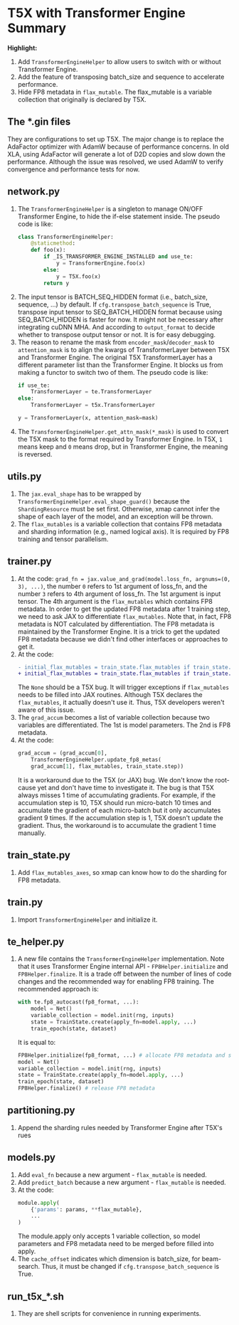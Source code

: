 # T5X with Transformer Engine Summary #

**Highlight:**
1. Add `TransformerEngineHelper` to allow users to switch with or without Transformer Engine.
2. Add the feature of transposing batch_size and sequence to accelerate performance.
2. Hide FP8 metadata in `flax_mutable`. The flax_mutable is a variable collection that originally is declared by T5X.

## The *.gin files ##
They are configurations to set up T5X. The major change is to replace the AdaFactor optimizer with AdamW because of performance concerns. In old XLA, using AdaFactor will generate a lot of D2D copies and slow down the performance. Although the issue was resolved, we used AdamW to verify convergence and performance tests for now.

## network.py ##
1. The `TransformerEngineHelper` is a singleton to manage ON/OFF Transformer Engine, to hide the if-else statement inside. The pseudo code is like:
    ```python
    class TransformerEngineHelper:
        @staticmethod:
        def foo(x):
            if _IS_TRANSFORMER_ENGINE_INSTALLED and use_te:
                y = TransformerEngine.foo(x)
            else:
                y = T5X.foo(x)
            return y
    ```
2. The input tensor is BATCH_SEQ_HIDDEN format (i.e., batch_size, sequence, ...) by default. If `cfg.transpose_batch_sequence` is True, transpose input tensor to SEQ_BATCH_HIDDEN format because using SEQ_BATCH_HIDDEN is faster for now. It might not be necessary after integrating cuDNN MHA. And according to `output_format` to decide whether to transpose output tensor or not. It is for easy debugging.
3. The reason to rename the mask from `encoder_mask`/`decoder_mask` to `attention_mask` is to align the kwargs of TransformerLayer between T5X and Transformer Engine. The original T5X TransformerLayer has a different parameter list than the Transformer Engine. It blocks us from making a functor to switch two of them. The pseudo code is like:
    ```python
    if use_te:
        TransformerLayer = te.TransformerLayer
    else:
        TransformerLayer = t5x.TransformerLayer

    y = TransformerLayer(x, attention_mask=mask)
    ```
4. The `TransformerEngineHelper.get_attn_mask(*_mask)` is used to convert the T5X mask to the format required by Transformer Engine. In T5X, `1` means keep and `0` means drop, but in Transformer Engine, the meaning is reversed.

## utils.py ##
1. The `jax.eval_shape` has to be wrapped by `TransformerEngineHelper.eval_shape_guard()` because the `ShardingResource` must be set first. Otherwise, xmap cannot infer the shape of each layer of the model, and an exception will be thrown.
2. The `flax_mutables` is a variable collection that contains FP8 metadata and sharding information (e.g., named logical axis). It is required by FP8 training and tensor parallelism.

## trainer.py ##
1. At the code: `grad_fn = jax.value_and_grad(model.loss_fn, argnums=(0, 3), ...)`, the number `0` refers to 1st argument of loss_fn, and the number `3` refers to 4th argument of loss_fn. The 1st argument is input tensor. The 4th argument is the `flax_mutables` which contains FP8 metadata. In order to get the updated FP8 metadata after 1 training step, we need to ask JAX to differentiate `flax_mutables`. Note that, in fact, FP8 metadata is NOT calculated by differentiation. The FP8 metadata is maintained by the Transformer Engine. It is a trick to get the updated FP8 metadata because we didn't find other interfaces or approaches to get it.
2. At the code:
    ```diff
    - initial_flax_mutables = train_state.flax_mutables if train_state.flax_mutables else None
    + initial_flax_mutables = train_state.flax_mutables if train_state.flax_mutables else {}
    ```
    The `None` should be a T5X bug. It will trigger exceptions if `flax_mutables` needs to be filled into JAX routines. Although T5X declares the `flax_mutables`, it actually doesn't use it. Thus, T5X developers weren't aware of this issue.
3. The `grad_accum` becomes a list of variable collection because two variables are differentiated. The 1st is model parameters. The 2nd is FP8 metadata.
4. At the code:
    ```python
    grad_accum = (grad_accum[0],
        TransformerEngineHelper.update_fp8_metas(
        grad_accum[1], flax_mutables, train_state.step))
    ```
    It is a workaround due to the T5X (or JAX) bug. We don't know the root-cause yet and don't have time to investigate it. The bug is that T5X always misses 1 time of accumulating gradients. For example, if the accumulation step is 10, T5X should run micro-batch 10 times and accumulate the gradient of each micro-batch but it only accumulates gradient 9 times. If the accumulation step is 1, T5X doesn't update the gradient. Thus, the workaround is to accumulate the gradient 1 time manually.

## train_state.py ##
1. Add `flax_mutables_axes`, so xmap can know how to do the sharding for FP8 metadata.

## train.py ##
1. Import `TransformerEngineHelper` and initialize it.

## te_helper.py ##
1. A new file contains the `TransformerEngineHelper` implementation. Note that it uses Transformer Engine internal API - `FP8Helper.initialize` and `FP8Helper.finalize`. It is a trade off between the number of lines of code changes and the recommended way for enabling FP8 training. The recommended approach is:
    ```python
    with te.fp8_autocast(fp8_format, ...):
        model = Net()
        variable_collection = model.init(rng, inputs)
        state = TrainState.create(apply_fn=model.apply, ...)
        train_epoch(state, dataset)
    ```
    It is equal to:
    ```python
    FP8Helper.initialize(fp8_format, ...) # allocate FP8 metadata and setup
    model = Net()
    variable_collection = model.init(rng, inputs)
    state = TrainState.create(apply_fn=model.apply, ...)
    train_epoch(state, dataset)
    FP8Helper.finalize() # release FP8 metadata
    ```

## partitioning.py ##
1. Append the sharding rules needed by Transformer Engine after T5X's rues

## models.py ##
1. Add `eval_fn` because a new argument - `flax_mutable` is needed.
2. Add `predict_batch` because a new argument - `flax_mutable` is needed.
3. At the code:
    ```python
    module.apply(
        {'params': params, **flax_mutable},
        ...
    )
    ```
    The module.apply only accepts 1 variable collection, so model parameters and FP8 metadata need to be merged before filled into apply.
4. The `cache_offset` indicates which dimension is batch_size, for beam-search. Thus, it must be changed if `cfg.transpose_batch_sequence` is True.

## run_t5x_*.sh ##
1. They are shell scripts for convenience in running experiments.

